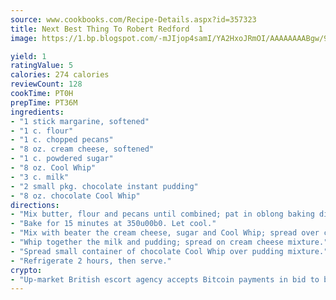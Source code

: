 ```yaml
---
source: www.cookbooks.com/Recipe-Details.aspx?id=357323
title: Next Best Thing To Robert Redford  1
image: https://1.bp.blogspot.com/-mJIjop4samI/YA2HxoJRmOI/AAAAAAAABgw/9Q6cN5purxQQ0M3111-VxRXtHYk4x987wCLcBGAsYHQ/s320/19.png

yield: 1
ratingValue: 5
calories: 274 calories
reviewCount: 128
cookTime: PT0H
prepTime: PT36M
ingredients:
- "1 stick margarine, softened"
- "1 c. flour"
- "1 c. chopped pecans"
- "8 oz. cream cheese, softened"
- "1 c. powdered sugar"
- "8 oz. Cool Whip"
- "3 c. milk"
- "2 small pkg. chocolate instant pudding"
- "8 oz. chocolate Cool Whip"
directions:
- "Mix butter, flour and pecans until combined; pat in oblong baking dish 9 x 13-inch or close."
- "Bake for 15 minutes at 350u00b0. Let cool."
- "Mix with beater the cream cheese, sugar and Cool Whip; spread over cooled crust."
- "Whip together the milk and pudding; spread on cream cheese mixture."
- "Spread small container of chocolate Cool Whip over pudding mixture."
- "Refrigerate 2 hours, then serve."
crypto:
- "Up-market British escort agency accepts Bitcoin payments in bid to boost worker safety and client anonymity."
---
```

